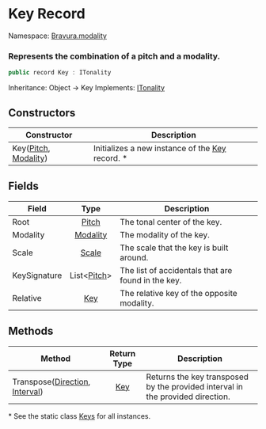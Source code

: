 # Key Record

Namespace: [Bravura.modality](./Bravura.Tonality.md)

### Represents the combination of a pitch and a modality.

```csharp
public record Key : ITonality
```

Inheritance: Object -> Key
Implements: [ITonality](./Bravura.Tonality.ITonality.md)

## Constructors
| Constructor                                                                           | Description                                                                  |
|---------------------------------------------------------------------------------------|------------------------------------------------------------------------------|
| Key([Pitch](./Bravura.Tonality.Pitch.md), [Modality](./Bravura.Tonality.Modality.md)) | Initializes a new instance of the [Key](./Bravura.Tonality.Key.md) record. * |

## Fields
| Field        |                    Type                    | Description                                        |
|--------------|:------------------------------------------:|----------------------------------------------------|
| Root         |    [Pitch](./Bravura.Tonality.Pitch.md)    | The tonal center of the key.                       |
| Modality     | [Modality](./Bravura.Tonality.Modality.md) | The modality of the key.                           |
| Scale        |    [Scale](./Bravura.Tonality.Scale.md)    | The scale that the key is built around.            |
| KeySignature | List<[Pitch](./Bravura.Tonality.Pitch.md)> | The list of accidentals that are found in the key. |
| Relative     |      [Key](./Bravura.Tonality.Key.md)      | The relative key of the opposite modality.         |

## Methods
| Method                                                                                              |           Return Type            | Description                                                                    |
|-----------------------------------------------------------------------------------------------------|:--------------------------------:|--------------------------------------------------------------------------------|
| Transpose([Direction](./Bravura.Tonality.Direction.md), [Interval](./Bravura.Tonality.Interval.md)) | [Key](./Bravura.Tonality.Key.md) | Returns the key transposed by the provided interval in the provided direction. |

\* See the static class [Keys](./Bravura.Tonality.Keys.md) for all instances.
